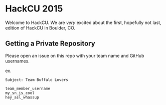 # HackCU 2015

Welcome to HackCU. We are *very* excited about the first, hopefully not last,
edition of HackCU in Boulder, CO.

## Getting a Private Repository

Please open an issue on this repo with your team name and GitHub usernames.

ex.

```
Subject: Team Buffalo Lovers

team_member_username
my_sn_is_cool
hey_asl_whassup
```
